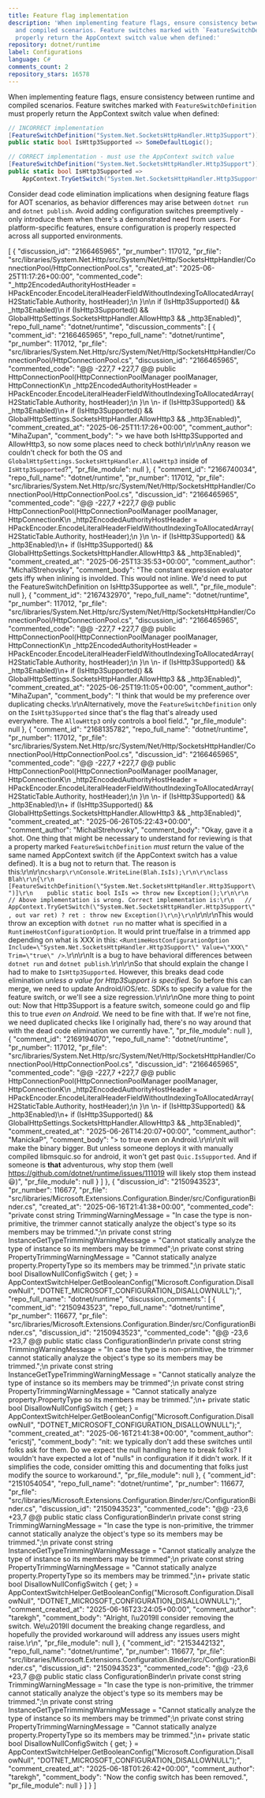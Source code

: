 ```yaml
---
title: Feature flag implementation
description: 'When implementing feature flags, ensure consistency between runtime
  and compiled scenarios. Feature switches marked with `FeatureSwitchDefinition` must
  properly return the AppContext switch value when defined:'
repository: dotnet/runtime
label: Configurations
language: C#
comments_count: 2
repository_stars: 16578
---
```


When implementing feature flags, ensure consistency between runtime and compiled scenarios. Feature switches marked with `FeatureSwitchDefinition` must properly return the AppContext switch value when defined:

```csharp
// INCORRECT implementation
[FeatureSwitchDefinition("System.Net.SocketsHttpHandler.Http3Support")]
public static bool IsHttp3Supported => SomeDefaultLogic();

// CORRECT implementation - must use the AppContext switch value
[FeatureSwitchDefinition("System.Net.SocketsHttpHandler.Http3Support")]
public static bool IsHttp3Supported => 
    AppContext.TryGetSwitch("System.Net.SocketsHttpHandler.Http3Support", out var ret) ? ret : SomeDefaultLogic();
```

Consider dead code elimination implications when designing feature flags for AOT scenarios, as behavior differences may arise between `dotnet run` and `dotnet publish`. Avoid adding configuration switches preemptively - only introduce them when there's a demonstrated need from users. For platform-specific features, ensure configuration is properly respected across all supported environments.


[
  {
    "discussion_id": "2166465965",
    "pr_number": 117012,
    "pr_file": "src/libraries/System.Net.Http/src/System/Net/Http/SocketsHttpHandler/ConnectionPool/HttpConnectionPool.cs",
    "created_at": "2025-06-25T11:17:26+00:00",
    "commented_code": "_http2EncodedAuthorityHostHeader = HPackEncoder.EncodeLiteralHeaderFieldWithoutIndexingToAllocatedArray(H2StaticTable.Authority, hostHeader);\n                }\n\n                if (IsHttp3Supported() && _http3Enabled)\n                if (IsHttp3Supported() && GlobalHttpSettings.SocketsHttpHandler.AllowHttp3 && _http3Enabled)",
    "repo_full_name": "dotnet/runtime",
    "discussion_comments": [
      {
        "comment_id": "2166465965",
        "repo_full_name": "dotnet/runtime",
        "pr_number": 117012,
        "pr_file": "src/libraries/System.Net.Http/src/System/Net/Http/SocketsHttpHandler/ConnectionPool/HttpConnectionPool.cs",
        "discussion_id": "2166465965",
        "commented_code": "@@ -227,7 +227,7 @@ public HttpConnectionPool(HttpConnectionPoolManager poolManager, HttpConnectionK\n                     _http2EncodedAuthorityHostHeader = HPackEncoder.EncodeLiteralHeaderFieldWithoutIndexingToAllocatedArray(H2StaticTable.Authority, hostHeader);\n                 }\n \n-                if (IsHttp3Supported() && _http3Enabled)\n+                if (IsHttp3Supported() && GlobalHttpSettings.SocketsHttpHandler.AllowHttp3 && _http3Enabled)",
        "comment_created_at": "2025-06-25T11:17:26+00:00",
        "comment_author": "MihaZupan",
        "comment_body": "> we have both IsHttp3Supported and AllowHttp3, so now some places need to check both\r\n\r\nAny reason we couldn't check for both the OS and `GlobalHttpSettings.SocketsHttpHandler.AllowHttp3` inside of `IsHttp3Supported`?",
        "pr_file_module": null
      },
      {
        "comment_id": "2166740034",
        "repo_full_name": "dotnet/runtime",
        "pr_number": 117012,
        "pr_file": "src/libraries/System.Net.Http/src/System/Net/Http/SocketsHttpHandler/ConnectionPool/HttpConnectionPool.cs",
        "discussion_id": "2166465965",
        "commented_code": "@@ -227,7 +227,7 @@ public HttpConnectionPool(HttpConnectionPoolManager poolManager, HttpConnectionK\n                     _http2EncodedAuthorityHostHeader = HPackEncoder.EncodeLiteralHeaderFieldWithoutIndexingToAllocatedArray(H2StaticTable.Authority, hostHeader);\n                 }\n \n-                if (IsHttp3Supported() && _http3Enabled)\n+                if (IsHttp3Supported() && GlobalHttpSettings.SocketsHttpHandler.AllowHttp3 && _http3Enabled)",
        "comment_created_at": "2025-06-25T13:35:53+00:00",
        "comment_author": "MichalStrehovsky",
        "comment_body": "The constant expression evaluator gets iffy when inlining is involded. This would not inline. We'd need to put the FeatureSwitchDefinition on IsHttp3Supportee as well.",
        "pr_file_module": null
      },
      {
        "comment_id": "2167432970",
        "repo_full_name": "dotnet/runtime",
        "pr_number": 117012,
        "pr_file": "src/libraries/System.Net.Http/src/System/Net/Http/SocketsHttpHandler/ConnectionPool/HttpConnectionPool.cs",
        "discussion_id": "2166465965",
        "commented_code": "@@ -227,7 +227,7 @@ public HttpConnectionPool(HttpConnectionPoolManager poolManager, HttpConnectionK\n                     _http2EncodedAuthorityHostHeader = HPackEncoder.EncodeLiteralHeaderFieldWithoutIndexingToAllocatedArray(H2StaticTable.Authority, hostHeader);\n                 }\n \n-                if (IsHttp3Supported() && _http3Enabled)\n+                if (IsHttp3Supported() && GlobalHttpSettings.SocketsHttpHandler.AllowHttp3 && _http3Enabled)",
        "comment_created_at": "2025-06-25T19:11:05+00:00",
        "comment_author": "MihaZupan",
        "comment_body": "I think that would be my preference over duplicating checks.\r\nAlternatively, move the `FeatureSwitchDefinition` only on the `IsHttp3Supported` since that's the flag that's already used everywhere. The `AllowHttp3` only controls a bool field.",
        "pr_file_module": null
      },
      {
        "comment_id": "2168135782",
        "repo_full_name": "dotnet/runtime",
        "pr_number": 117012,
        "pr_file": "src/libraries/System.Net.Http/src/System/Net/Http/SocketsHttpHandler/ConnectionPool/HttpConnectionPool.cs",
        "discussion_id": "2166465965",
        "commented_code": "@@ -227,7 +227,7 @@ public HttpConnectionPool(HttpConnectionPoolManager poolManager, HttpConnectionK\n                     _http2EncodedAuthorityHostHeader = HPackEncoder.EncodeLiteralHeaderFieldWithoutIndexingToAllocatedArray(H2StaticTable.Authority, hostHeader);\n                 }\n \n-                if (IsHttp3Supported() && _http3Enabled)\n+                if (IsHttp3Supported() && GlobalHttpSettings.SocketsHttpHandler.AllowHttp3 && _http3Enabled)",
        "comment_created_at": "2025-06-26T05:22:43+00:00",
        "comment_author": "MichalStrehovsky",
        "comment_body": "Okay, gave it a shot. One thing that might be necessary to understand for reviewing is that a property marked `FeatureSwitchDefinition` _must_ return the value of the same named AppContext switch (if the AppContext switch has a value defined). It is a bug not to return that. The reason is this:\r\n\r\n```csharp\r\nConsole.WriteLine(Blah.IsIs);\r\n\r\nclass Blah\r\n{\r\n    [FeatureSwitchDefinition(\"System.Net.SocketsHttpHandler.Http3Support\")]\r\n    public static bool IsIs => throw new Exception();\r\n\r\n   // Above implementation is wrong. Correct implementation is:\r\n   // AppContext.TryGetSwitch(\"System.Net.SocketsHttpHandler.Http3Support\", out var ret) ? ret : throw new Exception()\r\n}\r\n```\r\n\r\nThis would throw an exception with `dotnet run` no matter what is specified in a `RuntimeHostConfigurationOption`. It would print true/false in a trimmed app depending on what is XXX in this: `<RuntimeHostConfigurationOption Include=\"System.Net.SocketsHttpHandler.Http3Support\" Value=\"XXX\" Trim=\"true\" />`.\r\n\r\nIt is a bug to have behavioral differences between `dotnet run` and `dotnet publish`.\r\n\r\nSo that should explain the change I had to make to `IsHttp3Supported`. However, this breaks dead code elimination _unless a value for Http3Support is specified_. So before this can merge, we need to update Android/iOS/etc. SDKs to specify a value for the feature switch, or we'll see a size regression.\r\n\r\nOne more thing to point out: Now that Http3Support is a feature switch, someone could go and flip this to true _even on Android_. We need to be fine with that. If we're not fine, we need duplicated checks like I originally had, there's no way around that with the dead code elimination we currently have.",
        "pr_file_module": null
      },
      {
        "comment_id": "2169194070",
        "repo_full_name": "dotnet/runtime",
        "pr_number": 117012,
        "pr_file": "src/libraries/System.Net.Http/src/System/Net/Http/SocketsHttpHandler/ConnectionPool/HttpConnectionPool.cs",
        "discussion_id": "2166465965",
        "commented_code": "@@ -227,7 +227,7 @@ public HttpConnectionPool(HttpConnectionPoolManager poolManager, HttpConnectionK\n                     _http2EncodedAuthorityHostHeader = HPackEncoder.EncodeLiteralHeaderFieldWithoutIndexingToAllocatedArray(H2StaticTable.Authority, hostHeader);\n                 }\n \n-                if (IsHttp3Supported() && _http3Enabled)\n+                if (IsHttp3Supported() && GlobalHttpSettings.SocketsHttpHandler.AllowHttp3 && _http3Enabled)",
        "comment_created_at": "2025-06-26T14:20:07+00:00",
        "comment_author": "ManickaP",
        "comment_body": "> to true even on Android.\r\n\r\nIt will make the binary bigger. But unless someone deploys it with manually compiled libmsquic.so for android, it won't get past `Quic.IsSupported`. And if someone is **that** adventurous, why stop them (well https://github.com/dotnet/runtime/issues/111019 will likely stop them instead :smiley:)",
        "pr_file_module": null
      }
    ]
  },
  {
    "discussion_id": "2150943523",
    "pr_number": 116677,
    "pr_file": "src/libraries/Microsoft.Extensions.Configuration.Binder/src/ConfigurationBinder.cs",
    "created_at": "2025-06-16T21:41:38+00:00",
    "commented_code": "private const string TrimmingWarningMessage = \"In case the type is non-primitive, the trimmer cannot statically analyze the object's type so its members may be trimmed.\";\n        private const string InstanceGetTypeTrimmingWarningMessage = \"Cannot statically analyze the type of instance so its members may be trimmed\";\n        private const string PropertyTrimmingWarningMessage = \"Cannot statically analyze property.PropertyType so its members may be trimmed.\";\n        private static bool DisallowNullConfigSwitch { get; } = AppContextSwitchHelper.GetBooleanConfig(\"Microsoft.Configuration.DisallowNull\", \"DOTNET_MICROSOFT_CONFIGURATION_DISALLOWNULL\");",
    "repo_full_name": "dotnet/runtime",
    "discussion_comments": [
      {
        "comment_id": "2150943523",
        "repo_full_name": "dotnet/runtime",
        "pr_number": 116677,
        "pr_file": "src/libraries/Microsoft.Extensions.Configuration.Binder/src/ConfigurationBinder.cs",
        "discussion_id": "2150943523",
        "commented_code": "@@ -23,6 +23,7 @@ public static class ConfigurationBinder\n         private const string TrimmingWarningMessage = \"In case the type is non-primitive, the trimmer cannot statically analyze the object's type so its members may be trimmed.\";\n         private const string InstanceGetTypeTrimmingWarningMessage = \"Cannot statically analyze the type of instance so its members may be trimmed\";\n         private const string PropertyTrimmingWarningMessage = \"Cannot statically analyze property.PropertyType so its members may be trimmed.\";\n+        private static bool DisallowNullConfigSwitch { get; } = AppContextSwitchHelper.GetBooleanConfig(\"Microsoft.Configuration.DisallowNull\", \"DOTNET_MICROSOFT_CONFIGURATION_DISALLOWNULL\");",
        "comment_created_at": "2025-06-16T21:41:38+00:00",
        "comment_author": "ericstj",
        "comment_body": "nit: we typically don't add these switches until folks ask for them.  Do we expect the null handling here to break folks?  I wouldn't have expected a lot of \"nulls\" in configuration if it didn't work.  If it simplifies the code, consider omitting this and documenting that folks just modify the source to workaround.",
        "pr_file_module": null
      },
      {
        "comment_id": "2151054054",
        "repo_full_name": "dotnet/runtime",
        "pr_number": 116677,
        "pr_file": "src/libraries/Microsoft.Extensions.Configuration.Binder/src/ConfigurationBinder.cs",
        "discussion_id": "2150943523",
        "commented_code": "@@ -23,6 +23,7 @@ public static class ConfigurationBinder\n         private const string TrimmingWarningMessage = \"In case the type is non-primitive, the trimmer cannot statically analyze the object's type so its members may be trimmed.\";\n         private const string InstanceGetTypeTrimmingWarningMessage = \"Cannot statically analyze the type of instance so its members may be trimmed\";\n         private const string PropertyTrimmingWarningMessage = \"Cannot statically analyze property.PropertyType so its members may be trimmed.\";\n+        private static bool DisallowNullConfigSwitch { get; } = AppContextSwitchHelper.GetBooleanConfig(\"Microsoft.Configuration.DisallowNull\", \"DOTNET_MICROSOFT_CONFIGURATION_DISALLOWNULL\");",
        "comment_created_at": "2025-06-16T23:24:05+00:00",
        "comment_author": "tarekgh",
        "comment_body": "Alright, I\u2019ll consider removing the switch. We\u2019ll document the breaking change regardless, and hopefully the provided workaround will address any issues users might raise.\r\n",
        "pr_file_module": null
      },
      {
        "comment_id": "2153442132",
        "repo_full_name": "dotnet/runtime",
        "pr_number": 116677,
        "pr_file": "src/libraries/Microsoft.Extensions.Configuration.Binder/src/ConfigurationBinder.cs",
        "discussion_id": "2150943523",
        "commented_code": "@@ -23,6 +23,7 @@ public static class ConfigurationBinder\n         private const string TrimmingWarningMessage = \"In case the type is non-primitive, the trimmer cannot statically analyze the object's type so its members may be trimmed.\";\n         private const string InstanceGetTypeTrimmingWarningMessage = \"Cannot statically analyze the type of instance so its members may be trimmed\";\n         private const string PropertyTrimmingWarningMessage = \"Cannot statically analyze property.PropertyType so its members may be trimmed.\";\n+        private static bool DisallowNullConfigSwitch { get; } = AppContextSwitchHelper.GetBooleanConfig(\"Microsoft.Configuration.DisallowNull\", \"DOTNET_MICROSOFT_CONFIGURATION_DISALLOWNULL\");",
        "comment_created_at": "2025-06-18T01:26:42+00:00",
        "comment_author": "tarekgh",
        "comment_body": "Now the config switch has been removed.",
        "pr_file_module": null
      }
    ]
  }
]
